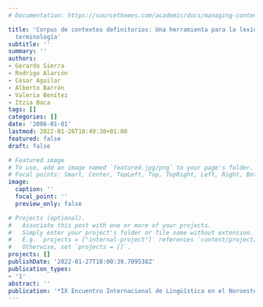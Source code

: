 ```yaml
---
# Documentation: https://sourcethemes.com/academic/docs/managing-content/

title: 'Corpus de contextos definitorios: Una herramienta para la lexicografía y la
  terminología'
subtitle: ''
summary: ''
authors:
- Gerardo Sierra
- Rodrigo Alarcón
- César Aguilar
- Alberto Barrón
- Valeria Benítez
- Itzia Baca
tags: []
categories: []
date: '2006-01-01'
lastmod: 2022-01-26T18:49:38+01:00
featured: false
draft: false

# Featured image
# To use, add an image named `featured.jpg/png` to your page's folder.
# Focal points: Smart, Center, TopLeft, Top, TopRight, Left, Right, BottomLeft, Bottom, BottomRight.
image:
  caption: ''
  focal_point: ''
  preview_only: false

# Projects (optional).
#   Associate this post with one or more of your projects.
#   Simply enter your project's folder or file name without extension.
#   E.g. `projects = ["internal-project"]` references `content/project/deep-learning/index.md`.
#   Otherwise, set `projects = []`.
projects: []
publishDate: '2022-01-27T18:00:39.709538Z'
publication_types:
- '1'
abstract: ''
publication: '*IX Encuentro Internacional de Lingüística en el Noroeste*'
---
```

